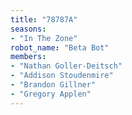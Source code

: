 ```yaml
---
title: "78787A"
seasons:
- "In The Zone"
robot_name: "Beta Bot"
members:
- "Nathan Goller-Deitsch"
- "Addison Stoudenmire"
- "Brandon Gillner"
- "Gregory Applen"
---
```

